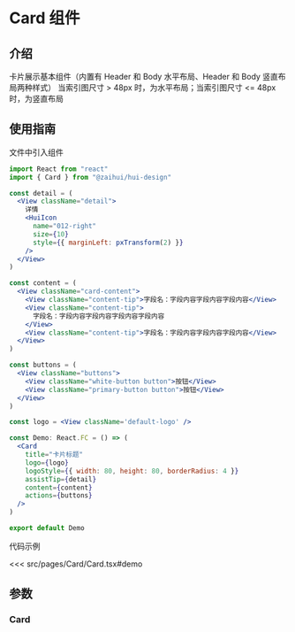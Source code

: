 # Card 组件

## 介绍

卡片展示基本组件（内置有 Header 和 Body 水平布局、Header 和 Body 竖直布局两种样式）
当索引图尺寸 > 48px 时，为水平布局；当索引图尺寸 <= 48px 时，为竖直布局

## 使用指南

文件中引入组件

```jsx
import React from "react"
import { Card } from "@zaihui/hui-design"

const detail = (
  <View className="detail">
    详情
    <HuiIcon
      name="012-right"
      size={10}
      style={{ marginLeft: pxTransform(2) }}
    />
  </View>
)

const content = (
  <View className="card-content">
    <View className="content-tip">字段名：字段内容字段内容字段内容</View>
    <View className="content-tip">
      字段名：字段内容字段内容字段内容字段内容
    </View>
    <View className="content-tip">字段名：字段内容字段内容字段内容</View>
  </View>
)

const buttons = (
  <View className="buttons">
    <View className="white-button button">按钮</View>
    <View className="primary-button button">按钮</View>
  </View>
)

const logo = <View className='default-logo' />

const Demo: React.FC = () => (
  <Card
    title="卡片标题"
    logo={logo}
    logoStyle={{ width: 80, height: 80, borderRadius: 4 }}
    assistTip={detail}
    content={content}
    actions={buttons}
  />
)

export default Demo
```

代码示例

<<< src/pages/Card/Card.tsx#demo

## 参数

### Card

<auto-doc path="components/Card/Card.tsx" />

<demo-phone page="/pages/Card/Card" />
